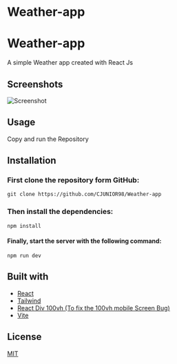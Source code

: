 # Weather-app
# Weather-app
A simple Weather app created with React Js

## Screenshots

![Screenshot](./public/weather-screenshot.png)

## Usage

Copy and run the Repository

## Installation

### First clone the repository form GitHub:
```shell
git clone https://github.com/CJUNIOR98/Weather-app
```

### Then install the dependencies:
```shell
npm install
```

#### Finally, start the server with the following command:
```shell
npm run dev
```

## Built with 

- [React](https://reactjs.org/)
- [Tailwind](https://tailwindcss.com/)
- [React Div 100vh (To fix the 100vh mobile Screen Bug)](https://github.com/mvasin/react-div-100vh)
- [Vite](https://vitejs.dev/)

## License

[MIT](https://opensource.org/licenses/MIT)
